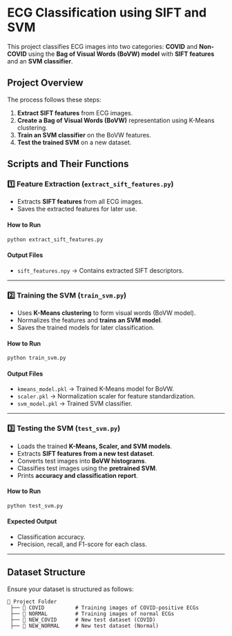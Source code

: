 # **ECG Classification using SIFT and SVM**

This project classifies ECG images into two categories: **COVID** and **Non-COVID** using the **Bag of Visual Words (BoVW) model** with **SIFT features** and an **SVM classifier**.

## **Project Overview**
The process follows these steps:
1. **Extract SIFT features** from ECG images.
2. **Create a Bag of Visual Words (BoVW)** representation using K-Means clustering.
3. **Train an SVM classifier** on the BoVW features.
4. **Test the trained SVM** on a new dataset.

## **Scripts and Their Functions**
### 1️⃣ **Feature Extraction (`extract_sift_features.py`)**
- Extracts **SIFT features** from all ECG images.
- Saves the extracted features for later use.

#### **How to Run**
```bash
python extract_sift_features.py
```

#### **Output Files**
- `sift_features.npy` → Contains extracted SIFT descriptors.

---

### 2️⃣ **Training the SVM (`train_svm.py`)**
- Uses **K-Means clustering** to form visual words (BoVW model).
- Normalizes the features and **trains an SVM model**.
- Saves the trained models for later classification.

#### **How to Run**
```bash
python train_svm.py
```

#### **Output Files**
- `kmeans_model.pkl` → Trained K-Means model for BoVW.
- `scaler.pkl` → Normalization scaler for feature standardization.
- `svm_model.pkl` → Trained SVM classifier.

---

### 3️⃣ **Testing the SVM (`test_svm.py`)**
- Loads the trained **K-Means, Scaler, and SVM models**.
- Extracts **SIFT features from a new test dataset**.
- Converts test images into **BoVW histograms**.
- Classifies test images using the **pretrained SVM**.
- Prints **accuracy and classification report**.

#### **How to Run**
```bash
python test_svm.py
```

#### **Expected Output**
- Classification accuracy.
- Precision, recall, and F1-score for each class.

---

## **Dataset Structure**
Ensure your dataset is structured as follows:
```
📂 Project Folder
 ├── 📂 COVID          # Training images of COVID-positive ECGs
 ├── 📂 NORMAL         # Training images of normal ECGs
 ├── 📂 NEW_COVID      # New test dataset (COVID)
 ├── 📂 NEW_NORMAL     # New test dataset (Normal)
```


